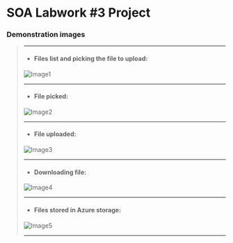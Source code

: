 # SOA Labwork #3 Project #

### Demonstration images ###
> --------------------------------------------------------------------------------------------------
> - #### Files list and picking the file to upload: ####
> ![Image1](https://github.com/Nimcot/soa-lw3/assets/119524131/3041c29c-f640-4cc0-8e1f-244a3989f5a0)
>
> --------------------------------------------------------------------------------------------------
> - #### File picked: ####
> ![Image2](https://github.com/Nimcot/soa-lw3/assets/119524131/69fbbf4a-295d-4d15-a97a-8de40da5e7c6)
>
> --------------------------------------------------------------------------------------------------
> - #### File uploaded: ####
> ![Image3](https://github.com/Nimcot/soa-lw3/assets/119524131/5ab45896-3e4b-4710-ae91-abf9f221eac6)
> 
> --------------------------------------------------------------------------------------------------
> - #### Downloading file: ####
> ![Image4](https://github.com/Nimcot/soa-lw3/assets/119524131/874e84fb-9c1c-4815-93d2-0eb5f64b38bf)
> 
> --------------------------------------------------------------------------------------------------
> - #### Files stored in Azure storage: ####
> ![Image5](https://github.com/Nimcot/soa-lw3/assets/119524131/08b6a17f-8240-4810-b23f-75f97846d177)
> 
> --------------------------------------------------------------------------------------------------
